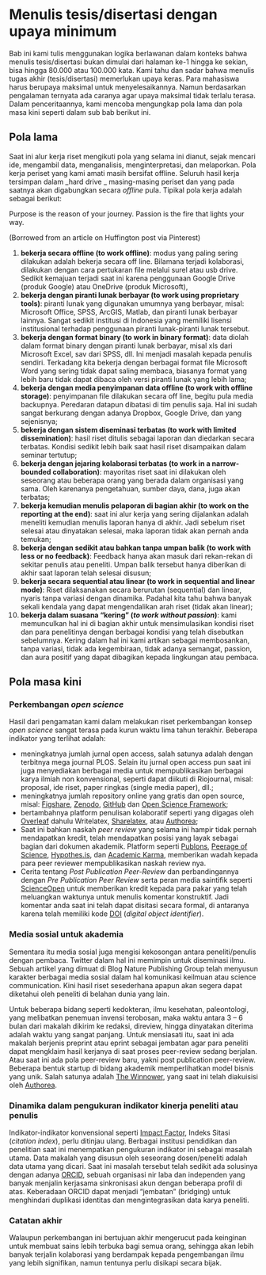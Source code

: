 # Menulis tesis/disertasi dengan upaya minimum

Bab ini kami tulis menggunakan logika berlawanan dalam konteks bahwa menulis tesis/disertasi bukan dimulai dari halaman ke-1 hingga ke sekian, bisa hingga 80.000 atau 100.000 kata. Kami tahu dan sadar bahwa menulis tugas akhir (tesis/disertasi) memerlukan upaya keras. Para mahasiswa harus berupaya maksimal untuk menyelesaikannya. Namun berdasarkan pengalaman ternyata ada caranya agar upaya maksimal tidak terlalu terasa. Dalam penceritaannya, kami mencoba mengungkap pola lama dan pola masa kini seperti dalam sub bab berikut ini.

## Pola lama

Saat ini alur kerja riset mengikuti pola yang selama ini dianut, sejak mencari ide, mengambil data, menganalisis, menginterpretasi, dan melaporkan. Pola kerja periset yang kami amati masih bersifat offline. Seluruh hasil kerja tersimpan dalam _hard drive _ masing-masing periset dan yang pada saatnya akan digabungkan secara _offline_ pula. Tipikal pola kerja adalah sebagai berikut:

Purpose is the reason of your journey. Passion is the fire that lights your way. 

(Borrowed from an article on Huffington post via Pinterest)

1. **bekerja secara offline (to work offline)**: modus yang paling sering dilakukan adalah bekerja secara off line. Bilamana terjadi kolaborasi, dilakukan dengan cara pertukaran file melalui surel atau usb drive. Sedikit kemajuan terjadi saat ini karena penggunaan Google Drive (produk Google) atau OneDrive (produk Microsoft),
2. **bekerja dengan piranti lunak berbayar (to work using proprietary tools)**: piranti lunak yang digunakan umumnya yang berbayar, misal: Microsoft Office, SPSS, ArcGIS, Matlab, dan piranti lunak berbayar lainnya. Sangat sedikit institusi di Indonesia yang memiliki lisensi institusional terhadap penggunaan piranti lunak-piranti lunak tersebut.
3. **bekerja dengan format binary (to work in binary format)**: data diolah dalam format binary dengan piranti lunak berbayar, misal xls dari Microsoft Excel, sav dari SPSS, dll. Ini menjadi masalah kepada penulis sendiri. Terkadang kita bekerja dengan berbagai format file Microsoft Word yang sering tidak dapat saling membaca, biasanya format yang lebih baru tidak dapat dibaca oleh versi piranti lunak yang lebih lama;
4. **bekerja dengan media penyimpanan data offline (to work with offline storage)**: penyimpanan file dilakukan secara off line, begitu pula media backupnya. Peredaran datapun dibatasi di tim penulis saja. Hal ini sudah sangat berkurang dengan adanya Dropbox, Google Drive, dan yang sejenisnya;
5. **bekerja dengan sistem diseminasi terbatas (to work with limited dissemination)**: hasil riset ditulis sebagai laporan dan diedarkan secara terbatas. Kondisi sedikit lebih baik saat hasil riset disampaikan dalam seminar tertutup;
6. **bekerja dengan jejaring kolaborasi terbatas (to work in a narrow-bounded collaboration)**: mayoritas riset saat ini dilakukan oleh seseorang atau beberapa orang yang berada dalam organisasi yang sama. Oleh karenanya pengetahuan, sumber daya, dana, juga akan terbatas;
7. **bekerja kemudian menulis pelaporan di bagian akhir (to work on the reporting at the end)**: saat ini alur kerja yang sering dijalankan adalah meneliti kemudian menulis laporan hanya di akhir. Jadi sebelum riset selesai atau dinyatakan selesai, maka laporan tidak akan pernah anda temukan;
8. **bekerja dengan sedikit atau bahkan tanpa umpan balik (to work with less or no feedback)**: Feedback hanya akan masuk dari rekan-rekan di sekitar penulis atau peneliti. Umpan balik tersebut hanya diberikan di akhir saat laporan telah selesai disusun;
9. **bekerja secara sequential atau linear (to work in sequential and linear mode)**: Riset dilaksanakan secara berurutan (sequential) dan linear, nyaris tanpa variasi dengan dinamika. Padahal kita tahu bahwa banyak sekali kendala yang dapat mengendalikan arah riset (tidak akan linear);
10. **bekerja dalam suasana “kering” (_to work without passion_)**: kami memunculkan hal ini di bagian akhir untuk mensimulasikan kondisi riset dan para penelitinya dengan berbagai kondisi yang telah disebutkan sebelumnya. Kering dalam hal ini kami artikan sebagai membosankan, tanpa variasi, tidak ada kegembiraan, tidak adanya semangat, passion, dan aura positif yang dapat dibagikan kepada lingkungan atau pembaca.

## Pola masa kini

### Perkembangan _open science_

Hasil dari pengamatan kami dalam melakukan riset perkembangan konsep _open science_ sangat terasa pada kurun waktu lima tahun terakhir. Beberapa indikator yang terlihat adalah:

- meningkatnya jumlah jurnal open access, salah satunya adalah dengan terbitnya mega journal PLOS. Selain itu jurnal open access pun saat ini juga menyediakan berbagai media untuk mempublikasikan berbagai karya ilmiah non konvensional, seperti dapat diikuti di Riojournal, misal: proposal, ide riset, paper ringkas (single media paper), dll.;
- meningkatnya jumlah repository online yang gratis dan open source, misal: [Figshare](figshare.com), [Zenodo](zenodo.org), [GitHub](github.com) dan [Open Science Framework](osf.io);
- bertambahnya platform penulisan kolaboratif seperti yang digagas oleh [Overleaf](overleaf.com) dahulu Writelatex, [Sharelatex](sharelatex.com), atau [Authorea](authorea.com); 
- Saat ini bahkan naskah _peer review_ yang selama ini hampir tidak pernah mendapatkan kredit, telah mendapatkan posisi yang layak sebagai bagian dari dokumen akademik. Platform seperti [Publons](Publons.com), [Peerage of Science](https://www.peerageofscience.org), [Hypothes.is](https://hypothes.is/), dan [Academic Karma](http://www.academickarma.org/), memberikan wadah kepada para peer reviewer mempublikasikan naskah review nya.
- Cerita tentang _Post Publication Peer-Review_ dan perbandingannya dengan _Pre Publication Peer Review_ serta peran media saintifik seperti [ScienceOpen](scienceopen.com) untuk memberikan kredit kepada para pakar yang telah meluangkan waktunya untuk menulis komentar konstruktif. Jadi komentar anda saat ini telah dapat disitasi secara formal, di antaranya karena telah memiliki kode [DOI](doi.org) (_digital object identifier_).

### Media sosial untuk akademia

Sementara itu media sosial juga mengisi kekosongan antara peneliti/penulis dengan pembaca. Twitter dalam hal ini memimpin untuk diseminasi ilmu. Sebuah artikel yang dimuat di Blog Nature Publishing Group telah menyusun karakter berbagai media sosial dalam hal komunikasi keilmuan atau science communication. Kini hasil riset sesederhana apapun akan segera dapat diketahui oleh peneliti di belahan dunia yang lain.

Untuk beberapa bidang seperti kedokteran, ilmu kesehatan, paleontologi, yang melibatkan penemuan invensi terobosan, maka waktu antara 3 – 6 bulan dari makalah dikirim ke redaksi, direview, hingga dinyatakan diterima adalah waktu yang sangat panjang. Untuk mensiasati itu, saat ini ada makalah berjenis preprint atau eprint sebagai jembatan agar para peneliti dapat mengklaim hasil kerjanya di saat proses peer-review sedang berjalan. Atau saat ini ada pola peer-review baru, yakni post publication peer-review. Beberapa bentuk startup di bidang akademik memperlihatkan model bisnis yang unik. Salah satunya adalah [The Winnower](thewinnower.com), yang saat ini telah diakuisisi oleh [Authorea](authorea.com).

### Dinamika dalam pengukuran indikator kinerja peneliti atau penulis 

Indikator-indikator konvensional seperti [Impact Factor](http://wokinfo.com/essays/impact-factor/), Indeks Sitasi (_citation index_), perlu ditinjau ulang. Berbagai institusi pendidikan dan penelitian saat ini menempatkan pengukuran indikator ini sebagai masalah utama. Data makalah yang disusun oleh seseorang dosen/peneliti adalah data utama yang dicari. Saat ini masalah tersebut telah sedikit ada solusinya dengan adanya [ORCID](orcid.org), sebuah organisasi nir laba dan independen yang banyak menjalin kerjasama sinkronisasi akun dengan beberapa profil di atas. Keberadaan ORCID dapat menjadi “jembatan” (bridging) untuk menghindari duplikasi identitas dan mengintegrasikan data karya peneliti.

### Catatan akhir

Walaupun perkembangan ini bertujuan akhir mengerucut pada keinginan untuk membuat sains lebih terbuka bagi semua orang, sehingga akan lebih banyak terjalin kolaborasi yang berdampak kepada pengembangan ilmu yang lebih signifikan, namun tentunya perlu disikapi secara bijak.